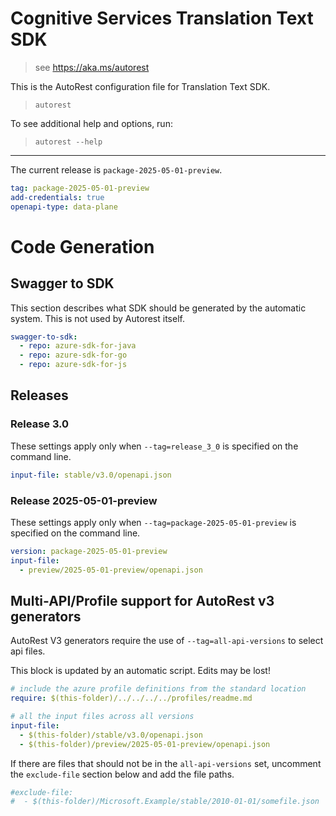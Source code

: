 # Cognitive Services Translation Text SDK

> see https://aka.ms/autorest

This is the AutoRest configuration file for Translation Text SDK.

> `autorest`

To see additional help and options, run:

> `autorest --help`
---

The current release is `package-2025-05-01-preview`.

``` yaml
tag: package-2025-05-01-preview
add-credentials: true
openapi-type: data-plane
```

# Code Generation

## Swagger to SDK

This section describes what SDK should be generated by the automatic system.
This is not used by Autorest itself.

```yaml $(swagger-to-sdk)
swagger-to-sdk:
  - repo: azure-sdk-for-java
  - repo: azure-sdk-for-go
  - repo: azure-sdk-for-js
```

## Releases

### Release 3.0

These settings apply only when `--tag=release_3_0` is specified on the command line.

``` yaml $(tag) == 'release_3_0'
input-file: stable/v3.0/openapi.json
```

### Release 2025-05-01-preview

These settings apply only when `--tag=package-2025-05-01-preview` is specified on the command line.

``` yaml $(tag) == 'package-2025-05-01-preview'
version: package-2025-05-01-preview
input-file:
  - preview/2025-05-01-preview/openapi.json
```

## Multi-API/Profile support for AutoRest v3 generators

AutoRest V3 generators require the use of `--tag=all-api-versions` to select api files.

This block is updated by an automatic script. Edits may be lost!

``` yaml $(tag) == 'all-api-versions' /* autogenerated */
# include the azure profile definitions from the standard location
require: $(this-folder)/../../../../profiles/readme.md

# all the input files across all versions
input-file:
  - $(this-folder)/stable/v3.0/openapi.json
  - $(this-folder)/preview/2025-05-01-preview/openapi.json
```

If there are files that should not be in the `all-api-versions` set,
uncomment the  `exclude-file` section below and add the file paths.

``` yaml $(tag) == 'all-api-versions'
#exclude-file: 
#  - $(this-folder)/Microsoft.Example/stable/2010-01-01/somefile.json
```